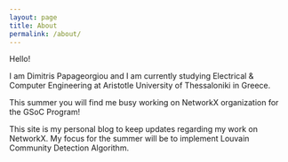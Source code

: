 ```yaml
---
layout: page
title: About
permalink: /about/
---
```


Hello!

I am Dimitris Papageorgiou and I am currently studying Electrical & Computer Engineering at Aristotle University of Thessaloniki in Greece.

This summer you will find me busy working on NetworkX organization for the GSoC Program!

This site is my personal blog to keep updates regarding my work on NetworkX. My focus for the summer will be to implement Louvain Community Detection Algorithm.

